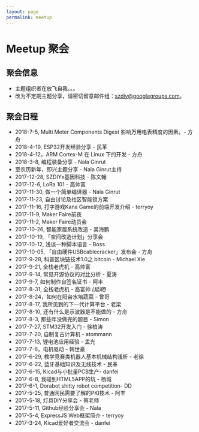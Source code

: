 ```yaml
---
layout: page
permalink: meetup
---
```


# Meetup 聚会


## 聚会信息

 * 主题组织者在放飞自我。。。
 * 改为不定期主题分享，请密切留意邮件组：szdiy@googlegroups.com。

## 聚会日程

 * 2018-7-5, Multi Meter Components Digest 影响万用电表精度的因素。- 方舟
 * 2018-4-19, ESP32开发经验分享 - 民革
 * 2018-4-12，ARM Cortex-M 在 Linux 下的开发 - 方舟
 * 2018-3-8, 编程装备分享 - Nala Ginrut
 * 至农历新年，即兴主题分享 - Nala Ginrut主持
 * 2017-12-28, SZDIYx基因科技 - 陈文翰
 * 2017-12-6, LoRa 101 - 高帅富
 * 2017-11-30, 做一个简单编译器 - Nala Ginrut
 * 2017-11-23, 自由讨论及社区智能锁方案
 * 2017-11-16, 打字游戏Kana Game的前端开发介绍 - terryoy
 * 2017-11-9, Maker Faire前夜
 * 2017-11-2, Maker Faire动员会
 * 2017-10-26, 智能家居系统改造 - 吴海鹏
 * 2017-10-19, 「空间改造计划」分享会
 * 2017-10-12, 浅谈一种脚本语言 - Boss
 * 2017-10-05, 「自由硬件USBcablecracker」发布会 - 方舟
 * 2017-9-28, 科普区块链技术1.0之 bitcoin - Michael Xie
 * 2017-9-21, 全栈老虎机 - 高帅富
 * 2017-9-14, 常见开源协议的对比分析 - 夏涛
 * 2017-9-7, 如何制作自签名证书 - 阿丰
 * 2017-8-31, 全栈老虎机 - 高富帅 _(延期)_
 * 2017-8-24，如何在阳台水培蔬菜 - 曾哥
 * 2017-8-17, 我所见到的下一代计算平台 - 老梁
 * 2017-8-10, 还有什么是示波器是不能做的 - 方舟
 * 2017-8-3, 那些年没做完的题目 - Simon
 * 2017-7-27, STM32开发入门 - 徐柏涛
 * 2017-7-20, 自制复古计算机 - atommann
 * 2017-7-13, 锂电池应用经验 - 孟光
 * 2017-7-6，电机驱动 - 韩世豪
 * 2017-6-29, 教学竞赛类机器人基本机械结构浅析 - 老徐
 * 2017-6-22, 蓝牙基础知识及无线技术 - 民革
 * 2017-6-15, Kicad与小批量PCB生产- danfei
 * 2017-6-8, 我碰到HTML5APP的坑 - 杨城
 * 2017-6-1, Dorabot shitty robot competition- DD
 * 2017-5-25, 普通网民需要了解的PKI技术 - 阿丰
 * 2017-5-18, 灯具DIY分享会 - 蔡老师
 * 2017-5-11, Github经验分享会 - Nala
 * 2017-5-4, ExpressJS Web框架简介 - terryoy
 * 2017-3-24, Kicad爱好者交流会 - danfei
